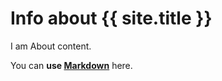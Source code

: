 # Info about {{ site.title }}

I am About content.

You can **use [Markdown](https://daringfireball.net/projects/markdown/syntax)** here.
